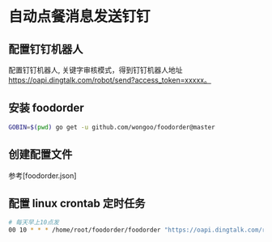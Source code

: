 # 自动点餐消息发送钉钉

## 配置钉钉机器人

配置钉钉机器人, 关键字审核模式，得到钉钉机器人地址 https://oapi.dingtalk.com/robot/send?access_token=xxxxx。

## 安装 foodorder
```bash
GOBIN=$(pwd) go get -u github.com/wongoo/foodorder@master
```

## 创建配置文件

参考[foodorder.json]

## 配置 linux crontab 定时任务
```bash
# 每天早上10点发
00 10 * * * /home/root/foodorder/foodorder "https://oapi.dingtalk.com/robot/send?access_token=xxxxx"
```
